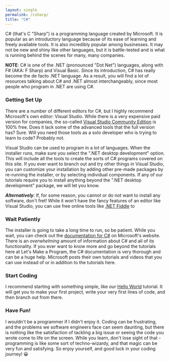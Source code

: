 ```yaml
---
layout: single
permalink: /csharp/
title: "C#"
---
```


C# (that's C "Sharp") is a programming language created by Microsoft.  It is popular as an introductory language because of its ease of learning and freely available 
tools.  It is also incredibly popular among businesses.  It may not be new and shiny like other languages, but it is battle-tested and is what is running behind
the scenes for many, many companies.

**NOTE**: C# is one of the .NET (pronounced "Dot Net") languages, along with F# (AKA: F Sharp) and Visual Basic.  Since its introduction, C# has really become the de
facto .NET language.  As a result, you will find a lot of resources talking about C# and .NET almost interchangeably, since most people who program in .NET are using C#.

### Getting Set Up
There are a number of different editors for C#, but I highly recommend Microsoft's own editor: Visual Studio.  While there is a very expensive paid version
for companies, the so-called [Visual Studio Community Edition](https://visualstudio.microsoft.com/vs/community/) is 100% free.  Does it lack some of the advanced 
tools that the full version has?  Sure.  Will you need those tools as a solo developer who is trying to learn to code?  Probably not.

Visual Studio can be used to program in a *lot* of languages.  When the installer runs, make sure you select the ".NET desktop development" option.  This
will include all the tools to create the sorts of C# programs covered on this site.  If you ever want to branch out and try other things in Visual Studio,
you can customize your installation by adding other pre-made packages by re-running the installer, or by selecting individual components.  If any of our
tutorials require you to install anything beyond the ".NET desktop development" package, we will let you know.

***Alternatively***: If, for some reason, you cannot or do not want to install any software, don't fret!  While it won't have the fancy features of an editor
like Visual Studio, you can use free online tools like [.NET Fiddle](https://dotnetfiddle.net/) to 

### Wait Patiently
The installer is going to take a long time to run, so be patient.  While you wait, you can check out the [documentation for C#](https://docs.microsoft.com/en-us/dotnet/csharp/) 
on Microsoft's website.  There is an *overwhelming* amount of information about C# and all of its functionality.  If you ever want to know more and go beyond
the tutorials here at Let's Make a Program, the C# documentation is very thorough and can be a huge help.  Microsoft posts their own tutorials and videos that
you can use instead of or in addition to the tutorials here.

### Start Coding
I recommend starting with something simple, like our [Hello World](/posts/hello-world-csharp/) tutorial.  It will get you to make your first project, write 
your very first lines of code, and then branch out from there.

### Have Fun!
I wouldn't be a programmer if I didn't enjoy it.  Coding can be frustrating, and the problems we software engineers face can seem daunting, but there is nothing 
like the satisfaction of tackling a big issue or seeing the code you wrote come to life on the screen.  While you learn, don't lose sight of that - programming
is like some sort of techno-wizardy, and that magic can be very fun and satisfying.  So enjoy yourself, and good luck in your coding journey! 😀